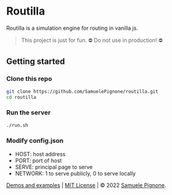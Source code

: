 # Routilla

Routilla is a simulation engine for routing in vanilla js.

> This project is just for fun.
⛔️ Do not use in production! ⛔️

## Getting started

### Clone this repo

```bash
git clone https://github.com/SamuelePignone/routilla.git
cd routilla
```

### Run the server

```bash
./run.sh
```

### Modify config.json
- HOST: host address
- PORT: port of host
- SERVE: principal page to serve
- NETWORK: 1 to serve publicly, 0 to serve locally 

[Demos and examples](https://routilla.netlify.app/) | [MIT License](LICENSE.md) | © 2022 [Samuele Pignone](https://it.linkedin.com/in/samuele-pignone-4baa1b140).